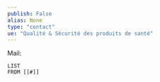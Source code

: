 ```yaml
---
publish: False
alias: None
type: "contact"
ue: "Qualité & Sécurité des produits de santé"
---
```

Mail: 

```dataview
LIST
FROM [[#]]
```